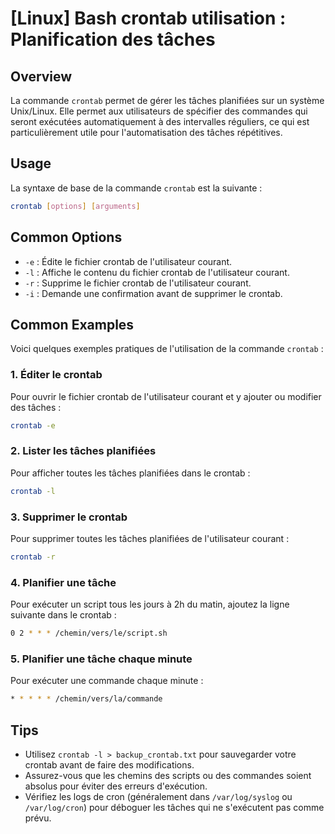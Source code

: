 # [Linux] Bash crontab utilisation : Planification des tâches

## Overview
La commande `crontab` permet de gérer les tâches planifiées sur un système Unix/Linux. Elle permet aux utilisateurs de spécifier des commandes qui seront exécutées automatiquement à des intervalles réguliers, ce qui est particulièrement utile pour l'automatisation des tâches répétitives.

## Usage
La syntaxe de base de la commande `crontab` est la suivante :

```bash
crontab [options] [arguments]
```

## Common Options
- `-e` : Édite le fichier crontab de l'utilisateur courant.
- `-l` : Affiche le contenu du fichier crontab de l'utilisateur courant.
- `-r` : Supprime le fichier crontab de l'utilisateur courant.
- `-i` : Demande une confirmation avant de supprimer le crontab.

## Common Examples
Voici quelques exemples pratiques de l'utilisation de la commande `crontab` :

### 1. Éditer le crontab
Pour ouvrir le fichier crontab de l'utilisateur courant et y ajouter ou modifier des tâches :
```bash
crontab -e
```

### 2. Lister les tâches planifiées
Pour afficher toutes les tâches planifiées dans le crontab :
```bash
crontab -l
```

### 3. Supprimer le crontab
Pour supprimer toutes les tâches planifiées de l'utilisateur courant :
```bash
crontab -r
```

### 4. Planifier une tâche
Pour exécuter un script tous les jours à 2h du matin, ajoutez la ligne suivante dans le crontab :
```bash
0 2 * * * /chemin/vers/le/script.sh
```

### 5. Planifier une tâche chaque minute
Pour exécuter une commande chaque minute :
```bash
* * * * * /chemin/vers/la/commande
```

## Tips
- Utilisez `crontab -l > backup_crontab.txt` pour sauvegarder votre crontab avant de faire des modifications.
- Assurez-vous que les chemins des scripts ou des commandes soient absolus pour éviter des erreurs d'exécution.
- Vérifiez les logs de cron (généralement dans `/var/log/syslog` ou `/var/log/cron`) pour déboguer les tâches qui ne s'exécutent pas comme prévu.